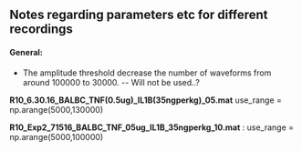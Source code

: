 
## Notes regarding parameters etc for different recordings

#### General:
* The amplitude threshold decrease the number of waveforms from around 100000 to 30000. -- Will not be used..? 

**R10_6.30.16_BALBC_TNF(0.5ug)_IL1B(35ngperkg)_05.mat**
use_range = np.arange(5000,130000)


**R10_Exp2_71516_BALBC_TNF_05ug_IL1B_35ngperkg_10.mat** :
use_range = np.arange(5000,100000)